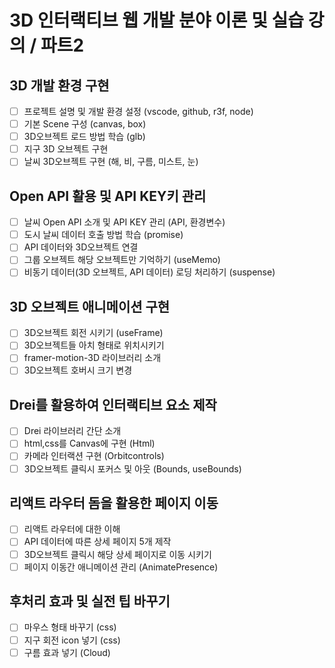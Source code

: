 # 3D 인터랙티브 웹 개발 분야 이론 및 실습 강의 / 파트2 

## 3D 개발 환경 구현

- [ ] 프로젝트 설명 및 개발 환경 설정 (vscode, github, r3f, node)
- [ ] 기본 Scene 구성 (canvas, box)
- [ ] 3D오브젝트 로드 방법 학습 (glb)
- [ ] 지구 3D 오브젝트 구현
- [ ] 날씨 3D오브젝트 구현 (해, 비, 구름, 미스트, 눈)

## Open API 활용 및 API KEY키 관리

- [ ] 날씨 Open API 소개 및 API KEY 관리 (API, 환경변수)
- [ ] 도시 날씨 데이터 호출 방법 학습 (promise)
- [ ] API 데이터와 3D오브젝트 연결
- [ ] 그룹 오브젝트 해당 오브젝트만 기억하기 (useMemo)
- [ ] 비동기 데이터(3D 오브젝트, API 데이터) 로딩 처리하기 (suspense)

## 3D 오브젝트 애니메이션 구현

- [ ] 3D오브젝트  회전 시키기 (useFrame)
- [ ] 3D오브젝트들 아치 형태로 위치시키기
- [ ] framer-motion-3D 라이브러리 소개
- [ ] 3D오브젝트 호버시 크기 변경

## Drei를 활용하여 인터랙티브 요소 제작

- [ ] Drei 라이브러리 간단 소개
- [ ] html,css를 Canvas에 구현 (Html)
- [ ] 카메라 인터랙션 구현 (Orbitcontrols)
- [ ] 3D오브젝트 클릭시 포커스 및 아웃 (Bounds, useBounds)

## 리액트 라우터 돔을 활용한 페이지 이동

- [ ] 리액트 라우터에 대한 이해
- [ ] API 데이터에 따른 상세 페이지 5개 제작
- [ ] 3D오브젝트 클릭시 해당 상세 페이지로 이동 시키기
- [ ] 페이지 이동간 애니메이션 관리 (AnimatePresence)

## 후처리 효과 및 실전 팁 바꾸기

- [ ] 마우스 형태 바꾸기 (css)
- [ ] 지구 회전 icon 넣기 (css)
- [ ] 구름 효과 넣기 (Cloud)